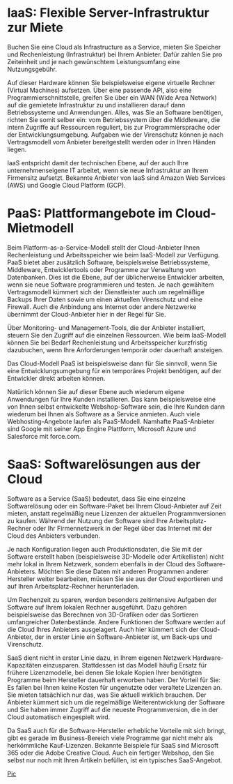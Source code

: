 <h1>IaaS: Flexible Server-Infrastruktur zur Miete</h1>

<p>Buchen Sie eine Cloud als Infrastructure as a Service, mieten Sie Speicher und Rechenleistung (Infrastruktur) bei Ihrem Anbieter. 
Dafür zahlen Sie pro Zeiteinheit und je nach gewünschtem Leistungsumfang eine Nutzungsgebühr.

Auf dieser Hardware können Sie beispielsweise eigene virtuelle Rechner (Virtual Machines) aufsetzen.
Über eine passende API, also eine Programmierschnittstelle, greifen Sie über ein WAN (Wide Area Network) auf die gemietete
Infrastruktur zu und installieren darauf dann Betriebssysteme und Anwendungen. Alles, was Sie an Software benötigen,
richten Sie somit selber ein: vom Betriebssystem über die Middleware, die intern Zugriffe auf Ressourcen reguliert, 
bis zur Programmiersprache oder der Entwicklungsumgebung. Aufgaben wie der Virenschutz können je nach Vertragsmodell 
vom Anbieter bereitgestellt werden oder in Ihren Händen liegen.

IaaS entspricht damit der technischen Ebene, auf der auch Ihre unternehmenseigene IT arbeitet, wenn sie neue Infrastruktur 
an Ihrem Firmensitz aufsetzt. Bekannte Anbieter von IaaS sind Amazon Web Services (AWS) und Google Cloud Platform (GCP).</p>



<h1>PaaS: Plattformangebote im Cloud-Mietmodell</h1>

<p>Beim Platform-as-a-Service-Modell stellt der Cloud-Anbieter Ihnen Rechenleistung und Arbeitsspeicher wie beim IaaS-Modell zur Verfügung.
PaaS bietet aber zusätzlich Software, beispielsweise Betriebssysteme, Middleware, Entwicklertools oder Programme zur Verwaltung von Datenbanken.
Dies ist die Ebene, auf der üblicherweise Entwickler arbeiten, wenn sie neue Software programmieren und testen. Je nach gewähltem
Vertragsmodell kümmert sich der Dienstleister auch um regelmäßige Backups Ihrer Daten sowie um einen aktuellen Virenschutz und eine Firewall.
Auch die Anbindung ans Internet oder andere Netzwerke übernimmt der Cloud-Anbieter hier in der Regel für Sie.

Über Monitoring- und Management-Tools, die der Anbieter installiert, steuern Sie den Zugriff auf die einzelnen Ressourcen. 
Wie beim IaaS-Modell können Sie bei Bedarf Rechenleistung und Arbeitsspeicher kurzfristig dazubuchen, wenn Ihre Anforderungen 
temporär oder dauerhaft ansteigen.

Das Cloud-Modell PaaS ist beispielsweise dann für Sie sinnvoll, wenn Sie eine Entwicklungsumgebung für ein temporäres Projekt benötigen,
auf der Entwickler direkt arbeiten können.

Natürlich können Sie auf dieser Ebene auch wiederum eigene Anwendungen für Ihre Kunden installieren.
Das kann beispielsweise eine von Ihnen selbst entwickelte Webshop-Software sein, die Ihre Kunden dann wiederum bei Ihnen als
Software as a Service anmieten. Auch viele Webhosting-Angebote laufen als PaaS-Modell. Namhafte PaaS-Anbieter sind Google mit seiner App Engine Plattform,
Microsoft Azure und Salesforce mit force.com.
</p>


<h1>SaaS: Softwarelösungen aus der Cloud</h1>
<p>
Software as a Service (SaaS) bedeutet, dass Sie eine einzelne Softwarelösung oder ein Software-Paket bei Ihrem Cloud-Anbieter auf Zeit mieten,
anstatt regelmäßig neue Lizenzen der aktuellen Programmversionen zu kaufen. Während der Nutzung der Software sind Ihre Arbeitsplatz-Rechner
oder Ihr Firmennetzwerk in der Regel über das Internet mit der Cloud des Anbieters verbunden.

Je nach Konfiguration liegen auch Produktionsdaten, die Sie mit der Software erstellt haben (beispielsweise 3D-Modelle oder Artikellisten) 
nicht mehr lokal in Ihrem Netzwerk, sondern ebenfalls in der Cloud des Software-Anbieters. Möchten Sie diese Daten mit anderen Programmen 
anderer Hersteller weiter bearbeiten, müssen Sie sie aus der Cloud exportieren und auf Ihren Arbeitsplatz-Rechner herunterladen.

Um Rechenzeit zu sparen, werden besonders zeitintensive Aufgaben der Software auf Ihrem lokalen Rechner ausgeführt. Dazu gehören beispielsweise
das Berechnen von 3D-Grafiken oder das Sortieren umfangreicher Datenbestände. Andere Funktionen der Software werden auf die Cloud Ihres Anbieters
ausgelagert. Auch hier kümmert sich der Cloud-Anbieter, der in erster Linie ein Software-Anbieter ist, um Back-ups und Virenschutz.

SaaS dient nicht in erster Linie dazu, in Ihrem eigenen Netzwerk Hardware-Kapazitäten einzusparen. Stattdessen  ist das Modell häufig Ersatz für
frühere Lizenzmodelle, bei denen Sie lokale Kopien Ihrer benötigten Programme beim Hersteller dauerhaft erworben haben. Der Vorteil für Sie: Es
fallen bei Ihnen keine Kosten für ungenutzte oder veraltete Lizenzen an. Sie mieten tatsächlich nur das, was Sie aktuell wirklich brauchen. Der Anbieter kümmert sich um die regelmäßige Weiterentwicklung der Software und Sie haben immer Zugriff auf die neueste Programmversion, die in der Cloud automatisch eingespielt wird.

Da SaaS auch für die Software-Hersteller erhebliche Vorteile mit sich bringt, gibt es gerade im Business-Bereich viele Programme gar nicht
mehr als herkömmliche Kauf-Lizenzen. Bekannte Beispiele für SaaS sind Microsoft 365 oder die Adobe Creative Cloud. Auch ein fertiger Webshop,
den Sie selbst nur noch mit Ihren Artikeln befüllen, ist ein typisches SaaS-Angebot.
</p>
 
 <a href="https://www.google.com/url?sa=i&url=https%3A%2F%2Fwww.plesk.com%2Fblog%2Fvarious%2Fiaas-vs-paas-vs-saas-various-cloud-service-models-compared%2F&psig=AOvVaw3fSFbdlr8fLjfgzgT_mWZ3&ust=1664480440987000&source=images&cd=vfe&ved=0CAwQjRxqFwoTCIjK-YCfuPoCFQAAAAAdAAAAABAD">Pic</a> 

